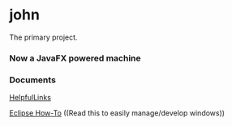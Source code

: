 # john
The primary project.



### Now a JavaFX powered machine




### Documents
[HelpfulLinks](/HelpfulLinks.md)

[Eclipse How-To](/Eclipse%20How-To.md) ((Read this to easily manage/develop windows))